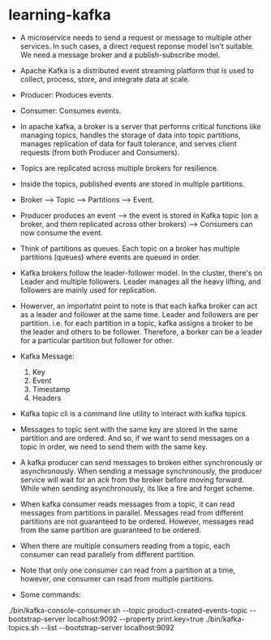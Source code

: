 # learning-kafka
- A microservice needs to send a request or message to multiple other services. In such cases, a direct request reponse model isn't suitable. We need a message broker and a publish-subscribe model.

- Apache Kafka is a distributed event streaming platform that is used to collect, process, store, and integrate data at scale.
- Producer: Produces events.
- Consumer: Consumes events.
- In apache kafka, a broker is a server that performs critical functions like managing topics, handles the storage of data into
topic partitions, manages replication of data for fault tolerance, and serves client requests (from both Producer and Consumers).
- Topics are replicated across multiple brokers for resilience.
- Inside the topics, published events are stored in multiple partitions.
- Broker --> Topic --> Partitions --> Event.
- Producer produces an event --> the event is stored in Kafka topic (on a broker, and them replicated across other brokers) --> Consumers can now consume the event.
- Think of partitions as queues. Each topic on a broker has multiple partitions (queues) where events are queued in order.
- Kafka brokers follow the leader-follower model. In the cluster, there's on Leader and multiple followers. Leader manages
all the heavy lifting, and followers are mainly used for replication.
- Howerver, an importatnt point to note is that each kafka broker can act as a leader and follower at the same time. Leader and followers are per partition. i.e. for each partition in a topic, kafka assigns a broker to be the leader and others to be follower. Therefore, a borker can be a leader for a particular partition but follower for other.

- Kafka Message:
	1. Key
	2. Event
	3. Timestamp
	4. Headers

- Kafka topic cli is a command line utility to interact with kafka topics.
- Messages to topic sent with the same key are stored in the same partition and are ordered. And so,
if we want to send messages on a topic in order, we need to send them with the same key.

- A kafka producer can send messages to broken either synchronously or asynchronously. When sending a message synchronously, the producer service will wait for an ack from the broker before moving forward. While when sending asynchronously, its like a fire and forget scheme.

- When kafka consumer reads messages from a topic, it can read messages from partitions in parallel.
  Messages read from different partitions are not guaranteed to be ordered. However, messages
  read from the same partition are guaranteed to be ordered.

- When there are multiple consumers reading from a topic, each consumer can read
  parallely from different partition.

- Note that only one consumer can read from a partition at a time, however, one consumer
  can read from multiple partitions.

- Some commands:

./bin/kafka-console-consumer.sh --topic product-created-events-topic --bootstrap-server localhost:9092 --property print.key=true
./bin/kafka-topics.sh --list --bootstrap-server localhost:9092

